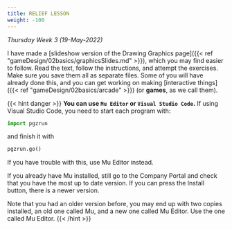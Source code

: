 ```yaml
---
title: RELIEF LESSON
weight: -100
---
```


*Thursday Week 3 (19-May-2022)*

I have made a [slideshow version of the Drawing Graphics page]({{< ref "gameDesign/02basics/graphicsSlides.md" >}}), which you may find easier to follow. Read the text, follow the instructions, and attempt the exercises. Make sure you save them all as separate files. Some of you will have already done this, and you can get working on making [interactive things]({{< ref "gameDesign/02basics/arcade" >}}) (or **games**, as we call them).

{{< hint danger >}}
**You can use `Mu Editor` or `Visual Studio Code`.** If using Visual Studio Code, you need to start each program with:
```python
import pgzrun
```
and finish it with
```python
pgzrun.go()
```
If you have trouble with this, use Mu Editor instead.

If you already have Mu installed, still go to the Company Portal and check that you have the most up to date version. If you can press the Install button, there is a newer version.

Note that you had an older version before, you may end up with two copies installed, an old one called Mu, and a new one called Mu Editor. Use the one called Mu Editor.
{{< /hint >}}
